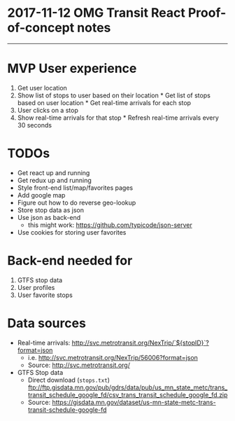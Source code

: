 # 2017-11-12 OMG Transit React Proof-of-concept notes

------------

# MVP User experience
  1) Get user location
  2) Show list of stops to user based on their location
    * Get list of stops based on user location
    * Get real-time arrivals for each stop
  3) User clicks on a stop
  4) Show real-time arrivals for that stop
    * Refresh real-time arrivals every 30 seconds

# TODOs
  * Get react up and running
  * Get redux up and running
  * Style front-end list/map/favorites pages
  * Add google map
  * Figure out how to do reverse geo-lookup
  * Store stop data as json
  * Use json as back-end
    - this might work: https://github.com/typicode/json-server
  * Use cookies for storing user favorites


# Back-end needed for
  1) GTFS stop data
  2) User profiles
  3) User favorite stops

# Data sources
  * Real-time arrivals: http://svc.metrotransit.org/NexTrip/`${stopID}`?format=json
    * i.e. http://svc.metrotransit.org/NexTrip/56006?format=json
    * Source: http://svc.metrotransit.org/
  * GTFS Stop data
    * Direct download (`stops.txt`) ftp://ftp.gisdata.mn.gov/pub/gdrs/data/pub/us_mn_state_metc/trans_transit_schedule_google_fd/csv_trans_transit_schedule_google_fd.zip
    * Source: https://gisdata.mn.gov/dataset/us-mn-state-metc-trans-transit-schedule-google-fd
